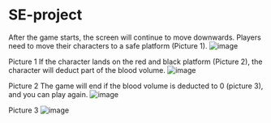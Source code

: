 # SE-project
After the game starts, the screen will continue to move downwards. Players need to move their characters to a safe platform (Picture 1). 
 ![image](https://user-images.githubusercontent.com/106571781/234238385-c6beb5f9-49cc-41a0-a4b6-3807ba94affd.png)

Picture 1
If the character lands on the red and black platform (Picture 2), the character will deduct part of the blood volume.
 ![image](https://user-images.githubusercontent.com/106571781/234238434-de1bfacb-e0ef-4bfb-9a40-b1d506043b01.png)

Picture 2
The game will end if the blood volume is deducted to 0 (picture 3), and you can play again.
 ![image](https://user-images.githubusercontent.com/106571781/234238474-d4f2f674-5479-45a4-971e-0d45410c3878.png)

Picture 3
![image](https://user-images.githubusercontent.com/106571781/234238514-f8523702-d768-44b8-8dd2-00c35de8d46d.png)
